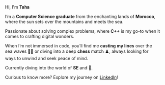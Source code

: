 Hi, I'm **Taha**

I’m a **Computer Science graduate** from the enchanting lands of **Morocco**, where the sun sets over the mountains and meets the sea.

Passionate about solving complex problems, where **C++** is my go-to when it comes to crafting digital wonders.

When I’m not immersed in code, you’ll find me **casting my lines** over the sea waves 🎣🌊 or diving into a deep **chess** match ♟️, always looking for ways to unwind and seek peace of mind.

Currently diving into the world of **SE** and 🤖.

Curious to know more? Explore my journey on [LinkedIn](https://www.linkedin.com/in/taha-boussaden/)!
